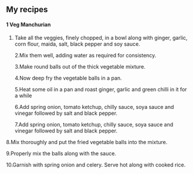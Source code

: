 ## My recipes

#### 1 Veg Manchurian

1. Take all the veggies, finely chopped, in a bowl along with ginger, garlic, corn flour, maida, salt, black pepper and soy sauce.

   2.Mix them well, adding water as required for consistency.

   3.Make round balls out of the thick vegetable mixture.

   4.Now deep fry the vegetable balls in a pan.

   5.Heat some oil in a pan and roast ginger, garlic and green chilli in it for a while

   6.Add spring onion, tomato ketchup, chilly sauce, soya sauce and vinegar followed by salt and black pepper.

   7.Add spring onion, tomato ketchup, chilly sauce, soya sauce and vinegar followed by salt and black pepper.

  8.Mix thoroughly and put the fried vegetable balls into the mixture.

  9.Properly mix the balls along with the sauce.

 10.Garnish with spring onion and celery. Serve hot along with cooked rice.

